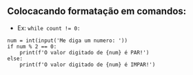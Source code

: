 ## Colocacando formatação em comandos:

* Ex: `while count != 0:`

```
num = int(input('Me diga um numero: '))
if num % 2 == 0:
    print(f'O valor digitado de {num} é PAR!')
else:
    print(f'O valor digitado de {num} é IMPAR!')
```
